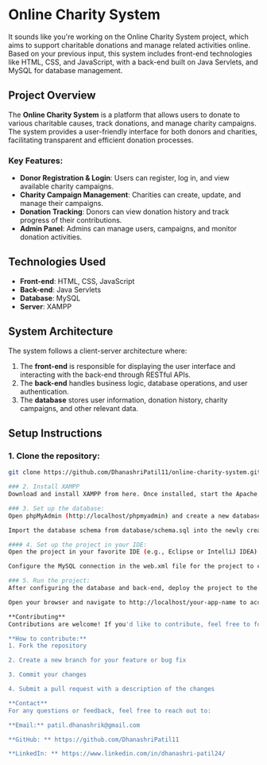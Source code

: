 # Online Charity System
It sounds like you're working on the Online Charity System project, which aims to support charitable donations and manage related activities online. Based on your previous input, this system includes front-end technologies like HTML, CSS, and JavaScript, with a back-end built on Java Servlets, and MySQL for database management.

## Project Overview

The **Online Charity System** is a platform that allows users to donate to various charitable causes, track donations, and manage charity campaigns. The system provides a user-friendly interface for both donors and charities, facilitating transparent and efficient donation processes.

### Key Features:
- **Donor Registration & Login**: Users can register, log in, and view available charity campaigns.
- **Charity Campaign Management**: Charities can create, update, and manage their campaigns.
- **Donation Tracking**: Donors can view donation history and track progress of their contributions.
- **Admin Panel**: Admins can manage users, campaigns, and monitor donation activities.

## Technologies Used
- **Front-end**: HTML, CSS, JavaScript
- **Back-end**: Java Servlets
- **Database**: MySQL
- **Server**: XAMPP

## System Architecture
The system follows a client-server architecture where:
1. The **front-end** is responsible for displaying the user interface and interacting with the back-end through RESTful APIs.
2. The **back-end** handles business logic, database operations, and user authentication.
3. The **database** stores user information, donation history, charity campaigns, and other relevant data.

## Setup Instructions

### 1. Clone the repository:
```bash
git clone https://github.com/DhanashriPatil11/online-charity-system.git

### 2. Install XAMPP
Download and install XAMPP from here. Once installed, start the Apache and MySQL servers.

### 3. Set up the database:
Open phpMyAdmin (http://localhost/phpmyadmin) and create a new database.

Import the database schema from database/schema.sql into the newly created database.

#### 4. Set up the project in your IDE:
Open the project in your favorite IDE (e.g., Eclipse or IntelliJ IDEA).

Configure the MySQL connection in the web.xml file for the project to connect to the database.

### 5. Run the project:
After configuring the database and back-end, deploy the project to the XAMPP server and run it.

Open your browser and navigate to http://localhost/your-app-name to access the system.

**Contributing**
Contributions are welcome! If you'd like to contribute, feel free to fork the repository and submit a pull request with your improvements.

**How to contribute:**
1. Fork the repository

2. Create a new branch for your feature or bug fix

3. Commit your changes

4. Submit a pull request with a description of the changes

**Contact**
For any questions or feedback, feel free to reach out to:

**Email:** patil.dhanashrik@gmail.com

**GitHub: ** https://github.com/DhanashriPatil11

**LinkedIn: ** https://www.linkedin.com/in/dhanashri-patil24/
